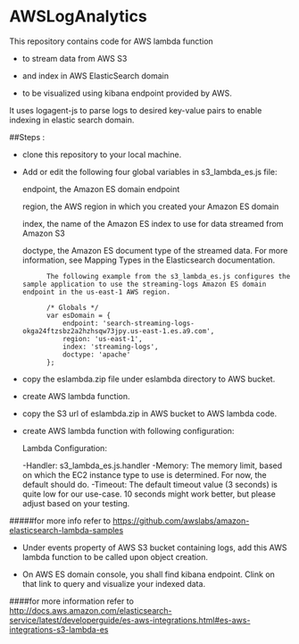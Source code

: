 # AWSLogAnalytics

This repository contains code for AWS lambda function 

- to stream data from AWS S3 

- and index in AWS ElasticSearch domain 

- to be visualized using kibana endpoint provided by AWS.


It uses logagent-js to parse logs to desired key-value pairs to enable indexing in elastic search domain.


##Steps :

- clone this repository to your local machine.

- Add or edit the following four global variables in s3_lambda_es.js file:

    endpoint, the Amazon ES domain endpoint

    region, the AWS region in which you created your Amazon ES domain

    index, the name of the Amazon ES index to use for data streamed from Amazon S3

    doctype, the Amazon ES document type of the streamed data. For more information, see Mapping Types in the Elasticsearch documentation.

            The following example from the s3_lambda_es.js configures the sample application to use the streaming-logs Amazon ES domain endpoint in the us-east-1 AWS region.
            
            /* Globals */
            var esDomain = {
                endpoint: 'search-streaming-logs-okga24ftzsbz2a2hzhsqw73jpy.us-east-1.es.a9.com',
                region: 'us-east-1',
                index: 'streaming-logs',
                doctype: 'apache'
            };
            
- copy the eslambda.zip file under eslambda directory to AWS bucket.

- create AWS lambda function.

- copy the S3 url of eslambda.zip in AWS bucket to AWS lambda code.

- create AWS lambda function with following configuration:

    Lambda Configuration:

    -Handler: s3_lambda_es.js.handler
    -Memory: The memory limit, based on which the EC2 instance type to use is determined. For now, the default should do.
    -Timeout: The default timeout value (3 seconds) is quite low for our use-case. 10 seconds might work better, but please adjust based on your testing.
 
 #####for more info refer to https://github.com/awslabs/amazon-elasticsearch-lambda-samples
 
 - Under events property of AWS S3 bucket containing logs, add this AWS lambda function to be called upon object creation.
 
 - On AWS ES domain console, you shall find kibana endpoint. Clink on that link to query and visualize your indexed data.

####for more information refer to http://docs.aws.amazon.com/elasticsearch-service/latest/developerguide/es-aws-integrations.html#es-aws-integrations-s3-lambda-es
